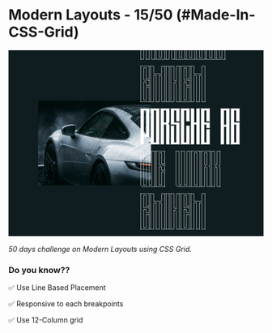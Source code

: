 # Modern Layouts - 15/50 (#Made-In-CSS-Grid)

![Screenshot](/assets/images/Layout-15-screenshot.png)

_50 days challenge on Modern Layouts using CSS Grid._

### Do you know??

✅ Use Line Based Placement

✅ Responsive to each breakpoints

✅ Use 12-Column grid
